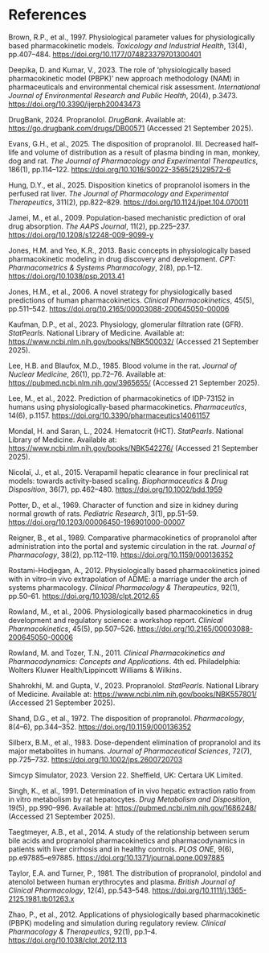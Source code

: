 # References

Brown, R.P., et al., 1997. Physiological parameter values for physiologically based pharmacokinetic models. *Toxicology and Industrial Health*, 13(4), pp.407–484. https://doi.org/10.1177/074823379701300401

Deepika, D. and Kumar, V., 2023. The role of ‘physiologically based pharmacokinetic model (PBPK)’ new approach methodology (NAM) in pharmaceuticals and environmental chemical risk assessment. *International Journal of Environmental Research and Public Health*, 20(4), p.3473. https://doi.org/10.3390/ijerph20043473

DrugBank, 2024. Propranolol. *DrugBank*. Available at: https://go.drugbank.com/drugs/DB00571 (Accessed 21 September 2025).

Evans, G.H., et al., 2025. The disposition of propranolol. III. Decreased half-life and volume of distribution as a result of plasma binding in man, monkey, dog and rat. *The Journal of Pharmacology and Experimental Therapeutics*, 186(1), pp.114–122. https://doi.org/10.1016/S0022-3565(25)29572-6

Hung, D.Y., et al., 2025. Disposition kinetics of propranolol isomers in the perfused rat liver. *The Journal of Pharmacology and Experimental Therapeutics*, 311(2), pp.822–829. https://doi.org/10.1124/jpet.104.070011

Jamei, M., et al., 2009. Population-based mechanistic prediction of oral drug absorption. *The AAPS Journal*, 11(2), pp.225–237. https://doi.org/10.1208/s12248-009-9099-y

Jones, H.M. and Yeo, K.R., 2013. Basic concepts in physiologically based pharmacokinetic modeling in drug discovery and development. *CPT: Pharmacometrics & Systems Pharmacology*, 2(8), pp.1–12. https://doi.org/10.1038/psp.2013.41

Jones, H.M., et al., 2006. A novel strategy for physiologically based predictions of human pharmacokinetics. *Clinical Pharmacokinetics*, 45(5), pp.511–542. https://doi.org/10.2165/00003088-200645050-00006

Kaufman, D.P., et al., 2023. Physiology, glomerular filtration rate (GFR). *StatPearls*. National Library of Medicine. Available at: https://www.ncbi.nlm.nih.gov/books/NBK500032/ (Accessed 21 September 2025).

Lee, H.B. and Blaufox, M.D., 1985. Blood volume in the rat. *Journal of Nuclear Medicine*, 26(1), pp.72–76. Available at: https://pubmed.ncbi.nlm.nih.gov/3965655/ (Accessed 21 September 2025).

Lee, M., et al., 2022. Prediction of pharmacokinetics of IDP-73152 in humans using physiologically-based pharmacokinetics. *Pharmaceutics*, 14(6), p.1157. https://doi.org/10.3390/pharmaceutics14061157

Mondal, H. and Saran, L., 2024. Hematocrit (HCT). *StatPearls*. National Library of Medicine. Available at: https://www.ncbi.nlm.nih.gov/books/NBK542276/ (Accessed 21 September 2025).

Nicolaï, J., et al., 2015. Verapamil hepatic clearance in four preclinical rat models: towards activity-based scaling. *Biopharmaceutics & Drug Disposition*, 36(7), pp.462–480. https://doi.org/10.1002/bdd.1959

Potter, D., et al., 1969. Character of function and size in kidney during normal growth of rats. *Pediatric Research*, 3(1), pp.51–59. https://doi.org/10.1203/00006450-196901000-00007

Reigner, B., et al., 1989. Comparative pharmacokinetics of propranolol after administration into the portal and systemic circulation in the rat. *Journal of Pharmacology*, 38(2), pp.112–119. https://doi.org/10.1159/000136352

Rostami-Hodjegan, A., 2012. Physiologically based pharmacokinetics joined with in vitro–in vivo extrapolation of ADME: a marriage under the arch of systems pharmacology. *Clinical Pharmacology & Therapeutics*, 92(1), pp.50–61. https://doi.org/10.1038/clpt.2012.65

Rowland, M., et al., 2006. Physiologically based pharmacokinetics in drug development and regulatory science: a workshop report. *Clinical Pharmacokinetics*, 45(5), pp.507–526. https://doi.org/10.2165/00003088-200645050-00006

Rowland, M. and Tozer, T.N., 2011. *Clinical Pharmacokinetics and Pharmacodynamics: Concepts and Applications*. 4th ed. Philadelphia: Wolters Kluwer Health/Lippincott Williams & Wilkins.

Shahrokhi, M. and Gupta, V., 2023. Propranolol. *StatPearls*. National Library of Medicine. Available at: https://www.ncbi.nlm.nih.gov/books/NBK557801/ (Accessed 21 September 2025).

Shand, D.G., et al., 1972. The disposition of propranolol. *Pharmacology*, 8(4–6), pp.344–352. https://doi.org/10.1159/000136352

Silberx, B.M., et al., 1983. Dose-dependent elimination of propranolol and its major metabolites in humans. *Journal of Pharmaceutical Sciences*, 72(7), pp.725–732. https://doi.org/10.1002/jps.2600720703

Simcyp Simulator, 2023. Version 22. Sheffield, UK: Certara UK Limited.

Singh, K., et al., 1991. Determination of in vivo hepatic extraction ratio from in vitro metabolism by rat hepatocytes. *Drug Metabolism and Disposition*, 19(5), pp.990–996. Available at: https://pubmed.ncbi.nlm.nih.gov/1686248/ (Accessed 21 September 2025).

Taegtmeyer, A.B., et al., 2014. A study of the relationship between serum bile acids and propranolol pharmacokinetics and pharmacodynamics in patients with liver cirrhosis and in healthy controls. *PLOS ONE*, 9(6), pp.e97885–e97885. https://doi.org/10.1371/journal.pone.0097885

Taylor, E.A. and Turner, P., 1981. The distribution of propranolol, pindolol and atenolol between human erythrocytes and plasma. *British Journal of Clinical Pharmacology*, 12(4), pp.543–548. https://doi.org/10.1111/j.1365-2125.1981.tb01263.x

Zhao, P., et al., 2012. Applications of physiologically based pharmacokinetic (PBPK) modeling and simulation during regulatory review. *Clinical Pharmacology & Therapeutics*, 92(1), pp.1–4. https://doi.org/10.1038/clpt.2012.113
